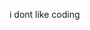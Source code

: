 i dont like coding

<!---
naviskak/naviskak is a ✨ special ✨ repository because its `README.md` (this file) appears on your GitHub profile.
You can click the Preview link to take a look at your changes.
--->
